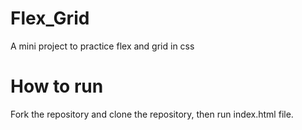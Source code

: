 # Flex_Grid
A mini project to practice flex and grid in css

# How to run
Fork the repository and clone the repository, then run index.html file.
